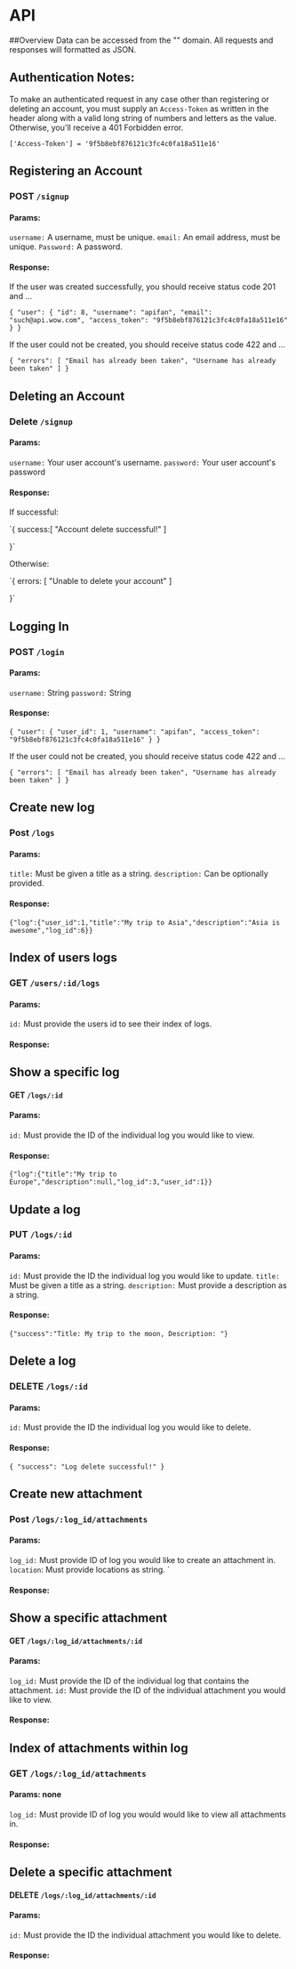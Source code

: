 # API 

##Overview
Data can be accessed from the "" domain. All requests and responses will formatted as JSON.


## Authentication Notes:

To make an authenticated request in any case other than registering
or deleting an account, you must supply an `Access-Token` as written in the header along with a valid long string of numbers and letters as the value. Otherwise, you'll receive a 401 Forbidden error.

`['Access-Token'] = '9f5b8ebf876121c3fc4c0fa18a511e16' `

## Registering an Account

### POST `/signup`
#### Params:
`username:` A username, must be unique. `email:` An email address, must be unique. `Password:` A password.

#### Response:
If the user was created successfully, you should receive status code 201 and ...

`{
    "user": {
        "id": 8,
        "username": "apifan",
        "email": "such@api.wow.com",
        "access_token": "9f5b8ebf876121c3fc4c0fa18a511e16"
    }
}`

If the user could not be created, you should receive status code 422 and ...

`{
    "errors": [
        "Email has already been taken",
        "Username has already been taken"
        ]
}`

## Deleting an Account
### Delete `/signup`

#### Params:

`username:` Your user account's username. `password:` Your user account's password

#### Response:

If successful:

`{
    success:[ 
        "Account delete successful!"
    ]

}`

Otherwise:

`{
    errors: [
        "Unable to delete your account"
    ]

}`

## Logging In
### POST `/login`

#### Params:

`username:` String `password:` String

#### Response:

`{
    "user": {
        "user_id": 1,
        "username": "apifan",
        "access_token": "9f5b8ebf876121c3fc4c0fa18a511e16"
    }
}`

If the user could not be created, you should receive status code 422 and ...

`{
    "errors": [
        "Email has already been taken",
        "Username has already been taken"
    ]
}`



## Create new log
### Post `/logs`

#### Params:

`title:` Must be given a title as a string. `description:` Can be optionally provided.

#### Response:

`{"log":{"user_id":1,"title":"My trip to Asia","description":"Asia is awesome","log_id":6}}`


## Index of users logs 
### GET `/users/:id/logs`

#### Params:

`id:` Must provide the users id to see their index of logs.


#### Response: 




## Show a specific log 
#### GET `/logs/:id`

#### Params: 

`id:` Must provide the ID of the individual log you would like to view.

#### Response:

`{"log":{"title":"My trip to Europe","description":null,"log_id":3,"user_id":1}}`


## Update a log
### PUT `/logs/:id`

#### Params: 

`id:` Must provide the ID the individual log you would like to update. `title:` Must be given a title as a string. `description:` Must provide a description as a string.

#### Response:

`{"success":"Title: My trip to the moon, Description: "}`


## Delete a log
### DELETE `/logs/:id`

#### Params: 

`id:` Must provide the ID the individual log you would like to delete.

#### Response:

`{
  "success": "Log delete successful!"
}`


## Create new attachment
### Post `/logs/:log_id/attachments`

#### Params:

`log_id:` Must provide ID of log you would like to create an attachment in. `location`: Must provide locations as string. `

#### Response:





## Show a specific attachment 
#### GET `/logs/:log_id/attachments/:id`

#### Params: 

`log_id:` Must provide the ID of the individual log that contains the attachment. `id:` Must provide the ID of the individual attachment you would like to view.

#### Response:





## Index of attachments within log 
### GET `/logs/:log_id/attachments`

#### Params: none

`log_id:` Must provide ID of log you would would like to view all attachments in.

#### Response:




## Delete a specific attachment 
#### DELETE `/logs/:log_id/attachments/:id`

#### Params: 

`id:` Must provide the ID the individual attachment you would like to delete.

#### Response:






















